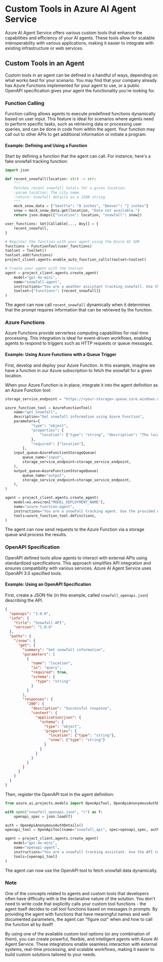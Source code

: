 # Custom Tools in Azure AI Agent Service

Azure AI Agent Service offers various custom tools that enhance the capabilities and efficiency of your AI agents. These tools allow for scalable interoperability with various applications, making it easier to integrate with existing infrastructure or web services.

## Custom Tools in an Agent

Custom tools in an agent can be defined in a handful of ways, depending on what works best for your scenario. You may find that your company already has Azure Functions implemented for your agent to use, or a public OpenAPI specification gives your agent the functionality you're looking for.

### Function Calling

Function calling allows agents to execute predefined functions dynamically based on user input. This feature is ideal for scenarios where agents need to perform specific tasks, such as retrieving data or processing user queries, and can be done in code from within the agent. Your function may call out to other APIs to get additional information or initiate a program.

#### Example: Defining and Using a Function

Start by defining a function that the agent can call. For instance, here's a fake snowfall tracking function:

```python
import json

def recent_snowfall(location: str) -> str:
    """
    Fetches recent snowfall totals for a given location.
    :param location: The city name.
    :return: Snowfall details as a JSON string.
    """
    mock_snow_data = {"Seattle": "0 inches", "Denver": "2 inches"}
    snow = mock_snow_data.get(location, "Data not available.")
    return json.dumps({"location": location, "snowfall": snow})

user_functions: Set[Callable[..., Any]] = {
    recent_snowfall,
}

# Register the function with your agent using the Azure AI SDK
functions = FunctionTool(user_functions)
toolset = ToolSet()
toolset.add(functions)
project_client.agents.enable_auto_function_calls(toolset=toolset)

# Create your agent with the toolset
agent = project_client.agents.create_agent(
    model="gpt-4o-mini",
    name="snowfall-agent",
    instructions="You are a weather assistant tracking snowfall. Use the provided functions to answer questions.",
    toolset={"functions": [recent_snowfall]}
)
```

The agent can now call `recent_snowfall` dynamically when it determines that the prompt requires information that can be retrieved by the function.

### Azure Functions

Azure Functions provide serverless computing capabilities for real-time processing. This integration is ideal for event-driven workflows, enabling agents to respond to triggers such as HTTP requests or queue messages.

#### Example: Using Azure Functions with a Queue Trigger

First, develop and deploy your Azure Function. In this example, imagine we have a function in our Azure subscription to fetch the snowfall for a given location.

When your Azure Function is in place, integrate it into the agent definition as an Azure Function tool:

```python
storage_service_endpoint = "https://<your-storage>.queue.core.windows.net"

azure_function_tool = AzureFunctionTool(
    name="get_snowfall",
    description="Get snowfall information using Azure Function",
    parameters={
            "type": "object",
            "properties": {
                "location": {"type": "string", "description": "The location to check snowfall."},
            },
            "required": ["location"],
        },
    input_queue=AzureFunctionStorageQueue(
        queue_name="input",
        storage_service_endpoint=storage_service_endpoint,
    ),
    output_queue=AzureFunctionStorageQueue(
        queue_name="output",
        storage_service_endpoint=storage_service_endpoint,
    ),
)

agent = project_client.agents.create_agent(
    model=os.environ["MODEL_DEPLOYMENT_NAME"],
    name="azure-function-agent",
    instructions="You are a snowfall tracking agent. Use the provided Azure Function to fetch snowfall based on location.",
    tools=azure_function_tool.definitions,
)
```

The agent can now send requests to the Azure Function via a storage queue and process the results.

### OpenAPI Specification

OpenAPI defined tools allow agents to interact with external APIs using standardized specifications. This approach simplifies API integration and ensures compatibility with various services. Azure AI Agent Service uses OpenAPI 3.0 specified tools.

#### Example: Using an OpenAPI Specification

First, create a JSON file (in this example, called `snowfall_openapi.json`) describing the API.

```json
{
  "openapi": "3.0.0",
  "info": {
    "title": "Snowfall API",
    "version": "1.0.0"
  },
  "paths": {
    "/snow": {
      "get": {
        "summary": "Get snowfall information",
        "parameters": [
          {
            "name": "location",
            "in": "query",
            "required": true,
            "schema": {
              "type": "string"
            }
          }
        ],
        "responses": {
          "200": {
            "description": "Successful response",
            "content": {
              "application/json": {
                "schema": {
                  "type": "object",
                  "properties": {
                    "location": {"type": "string"},
                    "snow": {"type": "string"}
                  }
                }
              }
            }
          }
        ]
      }
    }
  }
}
```

Then, register the OpenAPI tool in the agent definition:

```python
from azure.ai.projects.models import OpenApiTool, OpenApiAnonymousAuthDetails

with open("snowfall_openapi.json", "r") as f:
    openapi_spec = json.load(f)

auth = OpenApiAnonymousAuthDetails()
openapi_tool = OpenApiTool(name="snowfall_api", spec=openapi_spec, auth=auth)

agent = project_client.agents.create_agent(
    model="gpt-4o-mini",
    name="openapi-agent",
    instructions="You are a snowfall tracking assistant. Use the API to fetch snowfall data.",
    tools=[openapi_tool]
)
```

The agent can now use the OpenAPI tool to fetch snowfall data dynamically.

### Note

One of the concepts related to agents and custom tools that developers often have difficulty with is the declarative nature of the solution. You don't need to write code that explicitly calls your custom tool functions - the agent itself decides to call tool functions based on messages in prompts. By providing the agent with functions that have meaningful names and well-documented parameters, the agent can "figure out" when and how to call the function all by itself!

By using one of the available custom tool options (or any combination of them), you can create powerful, flexible, and intelligent agents with Azure AI Agent Service. These integrations enable seamless interaction with external systems, real-time processing, and scalable workflows, making it easier to build custom solutions tailored to your needs.